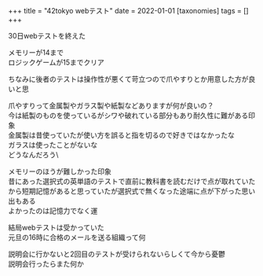 +++
title = "42tokyo webテスト"
date = 2022-01-01
[taxonomies]
tags = []
+++

30日webテストを終えた

メモリーが14まで\
ロジックゲームが15までクリア

ちなみに後者のテストは操作性が悪くて苛立つので爪やすりとか用意した方が良いと思

爪やすりって金属製やガラス製や紙製などありますが何が良いの？\
今は紙製のものを使っているがシワや破れている部分もあり耐久性に難がある印象\
金属製は昔使っていたが使い方を誤ると指を切るので好きではなかったな\
ガラスは使ったことがないな\
どうなんだろう\

メモリーのほうが難しかった印象\
昔にあった選択式の英単語のテストで直前に教科書を読むだけで点が取れていたから短期記憶があると思っていたが選択式で無くなった途端に点が下がった思い出もある\
よかったのは記憶力でなく運

結局webテストは受かっていた\
元旦の16時に合格のメールを送る組織って何

説明会に行かないと2回目のテストが受けられないらしくて今から憂鬱\
説明会行ったらまた何か